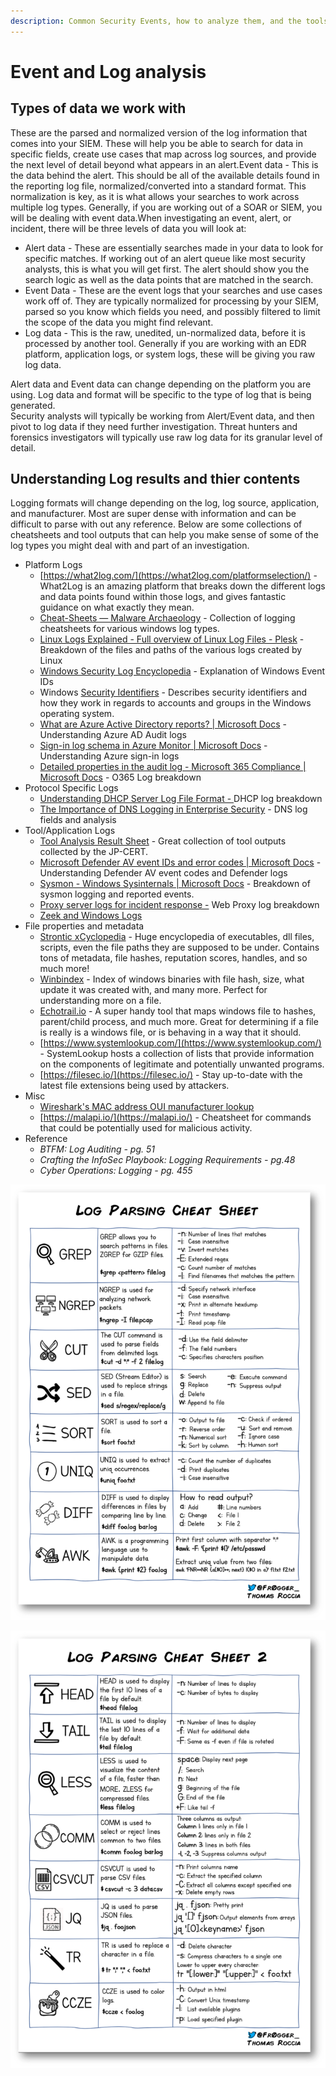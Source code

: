```yaml
---
description: Common Security Events, how to analyze them, and the tools to do so
---
```


# Event and Log analysis

## Types of data we work with

These are the parsed and normalized version of the log information that comes into your SIEM. These will help you be able to search for data in specific fields, create use cases that map across log sources, and provide the next level of detail beyond what appears in an alert.Event data - This is the data behind the alert. This should be all of the available details found in the reporting log file, normalized/converted into a standard format. This normalization is key, as it is what allows your searches to work across multiple log types. Generally, if you are working out of a SOAR or SIEM, you will be dealing with event data.When investigating an event, alert, or incident, there will be three levels of data you will look at:&#x20;

* Alert data - These are essentially searches made in your data to look for specific matches. If working out of an alert queue like most security analysts, this is what you will get first. The alert should show you the search logic as well as the data points that are matched in the search.
* Event Data - These are the event logs that your searches and use cases work off of. They are typically normalized for processing by your SIEM, parsed so you know which fields you need, and possibly filtered to limit the scope of the data you might find relevant.
* Log data - This is the raw, unedited, un-normalized data, before it is processed by another tool. Generally if you are working with an EDR platform, application logs, or system logs, these will be giving you raw log data.

Alert data and Event data can change depending on the platform you are using. Log data and format will be specific to the type of log that is being generated. \
Security analysts will typically be working from Alert/Event data, and then pivot to log data if they need further investigation. Threat hunters and forensics investigators will typically use raw log data for its granular level of detail.

## **Understanding Log results and thier contents**

Logging formats will change depending on the log, log source, application, and manufacturer. Most are super dense with information and can be difficult to parse with out any reference. Below are some collections of cheatsheets and tool outputs that can help you make sense of some of the log types you might deal with and part of an investigation.

* Platform Logs
  * [https://what2log.com/](https://what2log.com/platformselection/) - What2Log is an amazing platform that breaks down the different logs and data points found within those logs, and gives fantastic guidance on what exactly they mean.
  * [Cheat-Sheets — Malware Archaeology](https://www.malwarearchaeology.com/cheat-sheets) - Collection of logging cheatsheets for various windows log types.
  * [Linux Logs Explained - Full overview of Linux Log Files - Plesk](https://www.plesk.com/blog/featured/linux-logs-explained/) - Breakdown of the files and paths of the various logs created by Linux
  * [Windows Security Log Encyclopedia](https://www.ultimatewindowssecurity.com/securitylog/encyclopedia/default.aspx) - Explanation of Windows Event IDs
  * Windows [Security Identifiers](https://docs.microsoft.com/en-us/windows/security/identity-protection/access-control/security-identifiers) - Describes security identifiers and how they work in regards to accounts and groups in the Windows operating system.
  * [What are Azure Active Directory reports? | Microsoft Docs](https://docs.microsoft.com/en-us/azure/active-directory/reports-monitoring/overview-reports)  - Understanding Azure AD Audit logs
  * [Sign-in log schema in Azure Monitor | Microsoft Docs](https://docs.microsoft.com/en-us/azure/active-directory/reports-monitoring/reference-azure-monitor-sign-ins-log-schema) - Understanding Azure sign-in logs
  * [Detailed properties in the audit log - Microsoft 365 Compliance | Microsoft Docs](https://docs.microsoft.com/en-us/microsoft-365/compliance/detailed-properties-in-the-office-365-audit-log?view=o365-worldwide) - O365 Log breakdown
* Protocol Specific Logs
  * [Understanding DHCP Server Log File Format - ](https://www.serverbrain.org/network-planning-2003/understanding-dhcp-server-log-file-format.html)DHCP log breakdown
  * [The Importance of DNS Logging in Enterprise Security](https://nxlog.co/whitepapers/dns-logging) - DNS log fields and analysis
* Tool/Application Logs
  * [Tool Analysis Result Sheet](https://jpcertcc.github.io/ToolAnalysisResultSheet/) - Great collection of tool outputs collected by the JP-CERT.
  * [Microsoft Defender AV event IDs and error codes | Microsoft Docs](https://docs.microsoft.com/en-us/microsoft-365/security/defender-endpoint/troubleshoot-microsoft-defender-antivirus?view=o365-worldwide) - Understanding Defender AV event codes and Defender logs
  * [Sysmon - Windows Sysinternals | Microsoft Docs](https://docs.microsoft.com/en-us/sysinternals/downloads/sysmon) - Breakdown of sysmon logging and reported events.
  * [Proxy server logs for incident response -](https://www.vanimpe.eu/2016/10/21/proxy-server-logs-incident-response/) Web Proxy log breakdown
  * [Zeek and Windows Logs](https://f.hubspotusercontent00.net/hubfs/8645105/Corelight\_May2021/Pdf/002\_CORELIGHT\_080420\_ZEEK\_LOGS\_US\_ONLINE.pdf)
* File properties and metadata
  * [Strontic xCyclopedia](https://strontic.github.io/xcyclopedia/) - Huge encyclopedia of executables, dll files, scripts, even the file paths they are supposed to be under. Contains tons of metadata, file hashes, reputation scores, handles, and so much more!
  * [Winbindex](https://winbindex.m417z.com/) - Index of windows binaries with file hash, size, what update it was created with, and many more. Perfect for understanding more on a file.
  * [Echotrail.io](https://www.echotrail.io) - A super handy tool that maps windows file  to hashes, parent/child process, and much more. Great for determining if a file is really is a windows file, or is behaving in a way that it should.
  * [https://www.systemlookup.com/](https://www.systemlookup.com/) - SystemLookup hosts a collection of lists that provide information on the components of legitimate and potentially unwanted programs.
  * [https://filesec.io/](https://filesec.io/) - Stay up-to-date with the latest file extensions being used by attackers.
* Misc
  * [Wireshark's MAC address OUI manufacturer lookup](https://gitlab.com/wireshark/wireshark/raw/master/manuf)
  * [https://malapi.io/](https://malapi.io/) - Cheatsheet for commands that could be potentially used for malicious activity.
* Reference
  * _BTFM: Log Auditing - pg. 51_
  * _Crafting the InfoSec Playbook: Logging Requirements - pg.48_
  * _Cyber Operations: Logging - pg. 455_

![](<../.gitbook/assets/image (17) (1).png>)

![](<../.gitbook/assets/image (18).png>)
